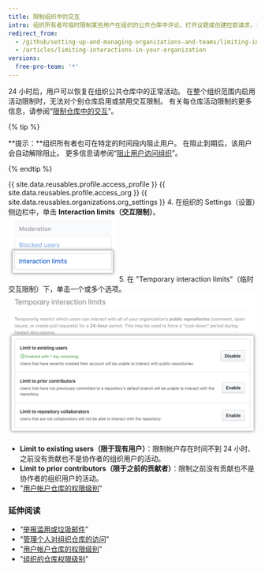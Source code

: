 ```yaml
---
title: 限制组织中的交互
intro: 组织所有者可临时限制某些用户在组织的公共仓库中评论、打开议题或创建拉取请求，在一定的期限内限制活动。
redirect_from:
  - /github/setting-up-and-managing-organizations-and-teams/limiting-interactions-in-your-organization
  - /articles/limiting-interactions-in-your-organization
versions:
  free-pro-team: '*'
---
```


24 小时后，用户可以恢复在组织公共仓库中的正常活动。 在整个组织范围内启用活动限制时，无法对个别仓库启用或禁用交互限制。 有关每仓库活动限制的更多信息，请参阅“[限制仓库中的交互](/articles/limiting-interactions-in-your-repository)”。

{% tip %}

**提示：**组织所有者也可在特定的时间段内阻止用户。 在阻止到期后，该用户会自动解除阻止。 更多信息请参阅“[阻止用户访问组织](/articles/blocking-a-user-from-your-organization)”。

{% endtip %}

{{ site.data.reusables.profile.access_profile }}
{{ site.data.reusables.profile.access_org }}
{{ site.data.reusables.organizations.org_settings }}
4. 在组织的 Settings（设置）侧边栏中，单击 **Interaction limits（交互限制）**。 ![组织设置中的交互限制 ](/assets/images/help/organizations/org-settings-interaction-limits.png)
5. 在 "Temporary interaction limits"（临时交互限制）下，单击一个或多个选项。 ![临时交互限制选项](/assets/images/help/organizations/organization-temporary-interaction-limits-options.png)
   - **Limit to existing users（限于现有用户）**：限制帐户存在时间不到 24 小时、之前没有贡献也不是协作者的组织用户的活动。
   - **Limit to prior contributors（限于之前的贡献者）**：限制之前没有贡献也不是协作者的组织用户的活动。
   - "[用户帐户仓库的权限级别](/articles/permission-levels-for-a-user-account-repository)"

### 延伸阅读
- “[举报滥用或垃圾邮件](/articles/reporting-abuse-or-spam)”
- "[管理个人对组织仓库的访问](/articles/managing-an-individual-s-access-to-an-organization-repository)"
- "[用户帐户仓库的权限级别](/articles/permission-levels-for-a-user-account-repository)"
- "[组织的仓库权限级别](/articles/repository-permission-levels-for-an-organization)"
